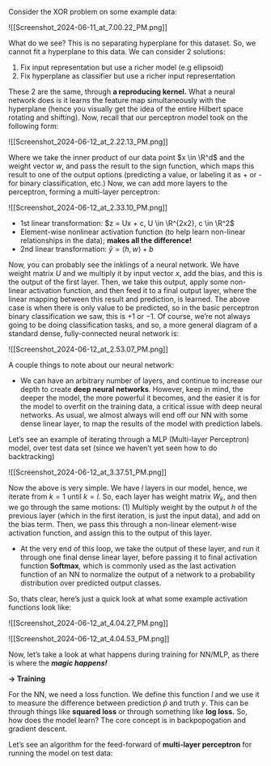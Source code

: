 Consider the XOR problem on some example data:

![[Screenshot_2024-06-11_at_7.00.22_PM.png]]

What do we see? This is no separating hyperplane for this dataset. So, we cannot fit a hyperplane to this data. We can consider 2 solutions:

1. Fix input representation but use a richer model (e.g ellipsoid)
2. Fix hyperplane as classifier but use a richer input representation

  

These 2 are the same, through **a reproducing kernel.** What a neural network does is it learns the feature map simultaneously with the hyperplane (hence you visually get the idea of the entire Hilbert space rotating and shifting). Now, recall that our perceptron model took on the following form:

![[Screenshot_2024-06-12_at_2.22.13_PM.png]]

Where we take the inner product of our data point $x \in \R^d$﻿ and the weight vector $w$﻿, and pass the result to the sign function, which maps this result to one of the output options (predicting a value, or labeling it as + or - for binary classification, etc.) Now, we can add more layers to the perceptron, forming a multi-layer perceptron:

![[Screenshot_2024-06-12_at_2.33.10_PM.png]]

- 1st linear transformation: $z = Ux + c, U \in \R^{2x2}, c \in \R^2$﻿
- Element-wise nonlinear activation function (to help learn non-linear relationships in the data); **makes all the difference!**
- 2nd linear transformation: $\hat y = \langle h, w \rangle + b$﻿

Now, you can probably see the inklings of a neural network. We have weight matrix $U$﻿ and we multiply it by input vector $x$﻿, add the bias, and this is the output of the first layer. Then, we take this output, apply some non-linear activation function, and then feed it to a final output layer, where the linear mapping between this result and prediction, is learned. The above case is when there is only value to be predicted, so in the basic perceptron binary classification we saw, this is $+1$﻿ or $-1$﻿. Of course, we’re not always going to be doing classification tasks, and so, a more general diagram of a standard dense, fully-connected neural network is:

![[Screenshot_2024-06-12_at_2.53.07_PM.png]]

A couple things to note about our neural network:

- We can have an arbitrary number of layers, and continue to increase our depth to create **deep neural networks**. However, keep in mind, the deeper the model, the more powerful it becomes, and the easier it is for the model to overfit on the training data, a critical issue with deep neural networks. As usual, we almost always will end off our NN with some dense linear layer, to map the results of the model with prediction labels.

  

Let’s see an example of iterating through a MLP (Multi-layer Perceptron) model, over test data set (since we haven’t yet seen how to do backtracking)

![[Screenshot_2024-06-12_at_3.37.51_PM.png]]

Now the above is very simple. We have $l$﻿ layers in our model, hence, we iterate from $k = 1$﻿ until $k = l$﻿. So, each layer has weight matrix $W_k$﻿, and then we go through the same motions: (1) Multiply weight by the output $h$﻿ of the previous layer (which in the first iteration, is just the input data), and add on the bias term. Then, we pass this through a non-linear element-wise activation function, and assign this to the output of this layer.

- At the very end of this loop, we take the output of these layer, and run it through one final dense linear layer, before passing it to final activation function **Softmax**, which is commonly used as the last activation function of an NN to normalize the output of a network to a probability distribution over predicted output classes.

  

So, thats clear, here’s just a quick look at what some example activation functions look like:

![[Screenshot_2024-06-12_at_4.04.27_PM.png]]

![[Screenshot_2024-06-12_at_4.04.53_PM.png]]

Now, let’s take a look at what happens during training for NN/MLP, as there is where the _**magic happens!**_

  

**→ Training**

For the NN, we need a loss function. We define this function $l$﻿ and we use it to measure the difference between prediction $\hat p$﻿ and truth $y$﻿. This can be through things like **squared loss** or through something like **log loss.** So, how does the model learn? The core concept is in backpopogation and gradient descent.

  

  

  

  

Let’s see an algorithm for the feed-forward of **multi-layer perceptron** for running the model on test data:

[](https://www.notion.soundefined)